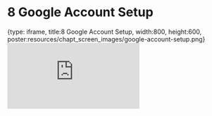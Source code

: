 # 8 Google Account Setup
 
{type: iframe, title:8 Google Account Setup, width:800, height:600, poster:resources/chapt_screen_images/google-account-setup.png}
![](https://datatrail-jhu.github.io/DataTrail/no_toc/google-account-setup.html)
 

 
